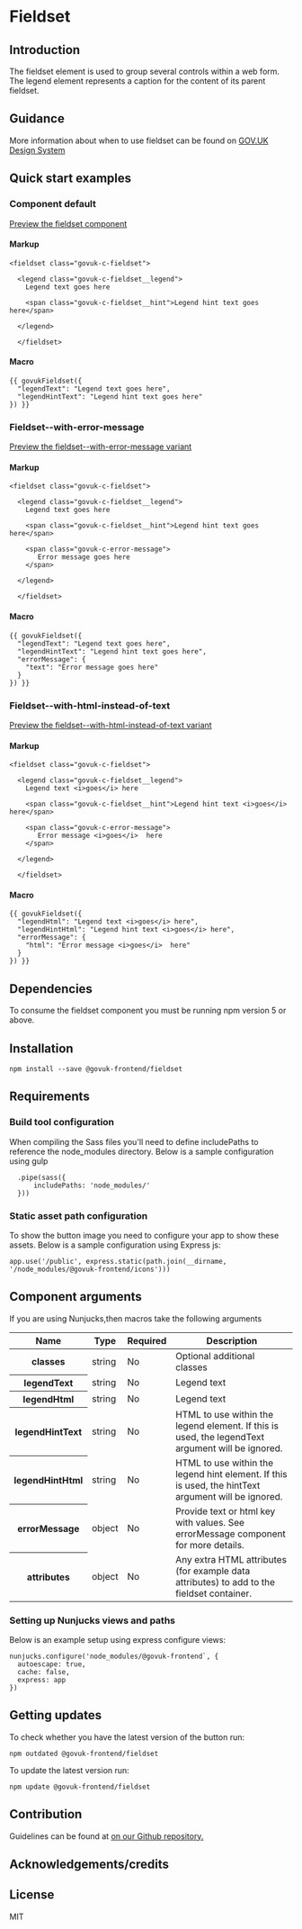 # Fieldset

## Introduction

The fieldset element is used to group several controls within a web form. The legend element represents a caption for the content of its parent fieldset.

## Guidance

More information about when to use fieldset can be found on [GOV.UK Design System](http://www.linktodesignsystem.com/fieldset "Link to read guidance on the use of fieldset on Gov.uk Design system website")

## Quick start examples

### Component default

[Preview the fieldset component](http://govuk-frontend-review.herokuapp.com/components/fieldset/preview)

#### Markup

    <fieldset class="govuk-c-fieldset">

      <legend class="govuk-c-fieldset__legend">
        Legend text goes here

        <span class="govuk-c-fieldset__hint">Legend hint text goes here</span>

      </legend>

      </fieldset>

#### Macro

    {{ govukFieldset({
      "legendText": "Legend text goes here",
      "legendHintText": "Legend hint text goes here"
    }) }}

### Fieldset--with-error-message

[Preview the fieldset--with-error-message variant](http://govuk-frontend-review.herokuapp.com/components/fieldset/with-error-message/preview)

#### Markup

    <fieldset class="govuk-c-fieldset">

      <legend class="govuk-c-fieldset__legend">
        Legend text goes here

        <span class="govuk-c-fieldset__hint">Legend hint text goes here</span>

        <span class="govuk-c-error-message">
           Error message goes here
        </span>

      </legend>

      </fieldset>

#### Macro

    {{ govukFieldset({
      "legendText": "Legend text goes here",
      "legendHintText": "Legend hint text goes here",
      "errorMessage": {
        "text": "Error message goes here"
      }
    }) }}

### Fieldset--with-html-instead-of-text

[Preview the fieldset--with-html-instead-of-text variant](http://govuk-frontend-review.herokuapp.com/components/fieldset/with-html-instead-of-text/preview)

#### Markup

    <fieldset class="govuk-c-fieldset">

      <legend class="govuk-c-fieldset__legend">
        Legend text <i>goes</i> here

        <span class="govuk-c-fieldset__hint">Legend hint text <i>goes</i> here</span>

        <span class="govuk-c-error-message">
           Error message <i>goes</i>  here
        </span>

      </legend>

      </fieldset>

#### Macro

    {{ govukFieldset({
      "legendHtml": "Legend text <i>goes</i> here",
      "legendHintHtml": "Legend hint text <i>goes</i> here",
      "errorMessage": {
        "html": "Error message <i>goes</i>  here"
      }
    }) }}

## Dependencies

To consume the fieldset component you must be running npm version 5 or above.

## Installation

    npm install --save @govuk-frontend/fieldset

## Requirements

### Build tool configuration

When compiling the Sass files you'll need to define includePaths to reference the node_modules directory. Below is a sample configuration using gulp

      .pipe(sass({
          includePaths: 'node_modules/'
      }))

### Static asset path configuration

To show the button image you need to configure your app to show these assets. Below is a sample configuration using Express js:

    app.use('/public', express.static(path.join(__dirname, '/node_modules/@govuk-frontend/icons')))

## Component arguments

If you are using Nunjucks,then macros take the following arguments

<div>

<table class="govuk-c-table">

<thead class="govuk-c-table__head">

<tr class="govuk-c-table__row">

<th class="govuk-c-table__header" scope="col">Name</th>

<th class="govuk-c-table__header" scope="col">Type</th>

<th class="govuk-c-table__header" scope="col">Required</th>

<th class="govuk-c-table__header" scope="col">Description</th>

</tr>

</thead>

<tbody class="govuk-c-table__body">

<tr class="govuk-c-table__row">

<th class="govuk-c-table__header" scope="row">classes</th>

<td class="govuk-c-table__cell ">string</td>

<td class="govuk-c-table__cell ">No</td>

<td class="govuk-c-table__cell ">Optional additional classes</td>

</tr>

<tr class="govuk-c-table__row">

<th class="govuk-c-table__header" scope="row">legendText</th>

<td class="govuk-c-table__cell ">string</td>

<td class="govuk-c-table__cell ">No</td>

<td class="govuk-c-table__cell ">Legend text</td>

</tr>

<tr class="govuk-c-table__row">

<th class="govuk-c-table__header" scope="row">legendHtml</th>

<td class="govuk-c-table__cell ">string</td>

<td class="govuk-c-table__cell ">No</td>

<td class="govuk-c-table__cell ">Legend text</td>

</tr>

<tr class="govuk-c-table__row">

<th class="govuk-c-table__header" scope="row">legendHintText</th>

<td class="govuk-c-table__cell ">string</td>

<td class="govuk-c-table__cell ">No</td>

<td class="govuk-c-table__cell ">HTML to use within the legend element. If this is used, the legendText argument will be ignored.</td>

</tr>

<tr class="govuk-c-table__row">

<th class="govuk-c-table__header" scope="row">legendHintHtml</th>

<td class="govuk-c-table__cell ">string</td>

<td class="govuk-c-table__cell ">No</td>

<td class="govuk-c-table__cell ">HTML to use within the legend hint element. If this is used, the hintText argument will be ignored.</td>

</tr>

<tr class="govuk-c-table__row">

<th class="govuk-c-table__header" scope="row">errorMessage</th>

<td class="govuk-c-table__cell ">object</td>

<td class="govuk-c-table__cell ">No</td>

<td class="govuk-c-table__cell ">Provide text or html key with values. See errorMessage component for more details.</td>

</tr>

<tr class="govuk-c-table__row">

<th class="govuk-c-table__header" scope="row">attributes</th>

<td class="govuk-c-table__cell ">object</td>

<td class="govuk-c-table__cell ">No</td>

<td class="govuk-c-table__cell ">Any extra HTML attributes (for example data attributes) to add to the fieldset container.</td>

</tr>

</tbody>

</table>

</div>

### Setting up Nunjucks views and paths

Below is an example setup using express configure views:

    nunjucks.configure('node_modules/@govuk-frontend`, {
      autoescape: true,
      cache: false,
      express: app
    })

## Getting updates

To check whether you have the latest version of the button run:

    npm outdated @govuk-frontend/fieldset

To update the latest version run:

    npm update @govuk-frontend/fieldset

## Contribution

Guidelines can be found at [on our Github repository.](https://github.com/alphagov/govuk-frontend/blob/master/CONTRIBUTING.md "link to contributing guidelines on our github repository")

## Acknowledgements/credits

## License

MIT